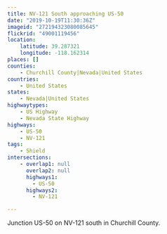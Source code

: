 ```yaml
---
title: NV-121 South approaching US-50
date: "2019-10-19T11:30:36Z"
imageid: "272194323080085645"
flickrid: "49001119456"
location:
    latitude: 39.287321
    longitude: -118.162314
places: []
counties:
    - Churchill County|Nevada|United States
countries:
    - United States
states:
    - Nevada|United States
highwaytypes:
    - US Highway
    - Nevada State Highway
highways:
    - US-50
    - NV-121
tags:
    - Shield
intersections:
    - overlap1: null
      overlap2: null
      highways1:
        - US-50
      highways2:
        - NV-121

---
```

Junction US-50 on NV-121 south in Churchill County.